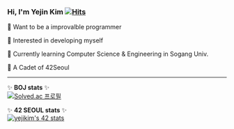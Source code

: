 ### Hi, I'm Yejin Kim [![Hits](https://hits.seeyoufarm.com/api/count/incr/badge.svg?url=https%3A%2F%2Fgithub.com%2Fkyj93790)](https://hits.seeyoufarm.com)

 🐹 Want to be a improvalble programmer  
   
 🔦 Interested in developing myself
   
 🌱 Currently learning Computer Science & Engineering in Sogang Univ.  
   
 📕 A Cadet of 42Seoul  
    
* * *  

<span>
 
 ✨ **BOJ stats** ✨  
 [![Solved.ac
 프로필](http://mazassumnida.wtf/api/v2/generate_badge?boj=kyj93790)](https://solved.ac/kyj93790)

</span>

<span>
 
 ✨ **42 SEOUL stats** ✨  
  [![yejikim's 42 stats](https://badge42.herokuapp.com/api/stats/yejikim?privacyEmail=true)](https://github.com/JaeSeoKim/badge42)

 </span>

 
<!--
**kyj93790/kyj93790** is a ✨ _special_ ✨ repository because its `README.md` (this file) appears on your GitHub profile.

Here are some ideas to get you started:

- 🔭 I’m currently working on ...
- 🌱 I’m currently learning ...
- 👯 I’m looking to collaborate on ...
- 🤔 I’m looking for help with ...
- 💬 Ask me about ...
- 📫 How to reach me: ...
- 😄 Pronouns: ...
- ⚡ Fun fact: ...
-->
